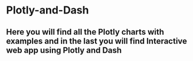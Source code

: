 # Plotly-and-Dash
## Here you will find all the Plotly charts with examples and in the last you will find Interactive web app using Plotly and Dash
